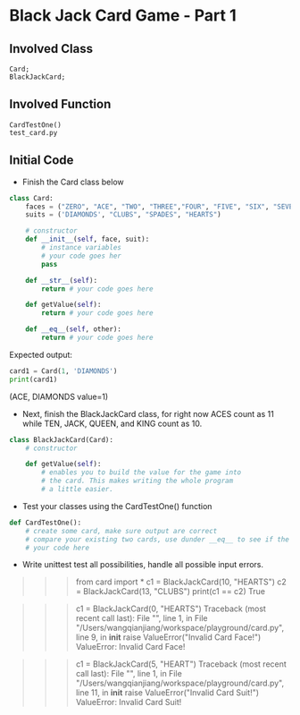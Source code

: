 # Black Jack Card Game - Part 1

## Involved Class
```
Card; 
BlackJackCard; 
```

## Involved Function
```
CardTestOne()
test_card.py
```

## Initial Code
* Finish the Card class below
```py
class Card:
    faces = ("ZERO", "ACE", "TWO", "THREE","FOUR", "FIVE", "SIX", "SEVEN", "EIGHT", "NINE", "TEN", "JACK","QUEEN", "KING")
    suits = ('DIAMONDS', "CLUBS", "SPADES", "HEARTS")

    # constructor
    def __init__(self, face, suit):
        # instance variables    
        # your code goes her
        pass

    def __str__(self):
        return # your code goes here

    def getValue(self):
        return # your code goes here

    def __eq__(self, other):
        return # your code goes here

```
Expected output:
```py
card1 = Card(1, 'DIAMONDS')
print(card1)
```
(ACE, DIAMONDS value=1)

* Next, finish the BlackJackCard class, for right now ACES count as 11 while TEN, JACK, QUEEN, and KING count as 10.

```py
class BlackJackCard(Card):
    # constructor

    def getValue(self):
        # enables you to build the value for the game into
        # the card. This makes writing the whole program
        # a little easier.

```

* Test your classes using the CardTestOne() function

```py
def CardTestOne():
    # create some card, make sure output are correct
    # compare your existing two cards, use dunder __eq__ to see if the values are equal
    # your code here
```

* Write unittest test all possibilities, handle all possible input errors.

>>> from card import *
>>> c1 = BlackJackCard(10, "HEARTS")
>>> c2 = BlackJackCard(13, "CLUBS")
>>> print(c1 == c2)
True

>>> c1 = BlackJackCard(0, "HEARTS")
Traceback (most recent call last):
  File "<stdin>", line 1, in <module>
  File "/Users/wangqianjiang/workspace/playground/card.py", line 9, in __init__
    raise ValueError("Invalid Card Face!")  
ValueError: Invalid Card Face!

>>> c1 = BlackJackCard(5, "HEART")
Traceback (most recent call last):
  File "<stdin>", line 1, in <module>
  File "/Users/wangqianjiang/workspace/playground/card.py", line 11, in __init__
    raise ValueError("Invalid Card Suit!") 
ValueError: Invalid Card Suit!
